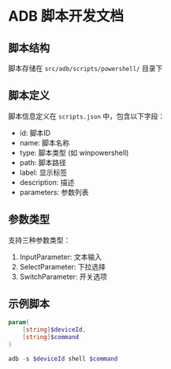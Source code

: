 # ADB 脚本开发文档

## 脚本结构
脚本存储在 `src/adb/scripts/powershell/` 目录下

## 脚本定义
脚本信息定义在 `scripts.json` 中，包含以下字段：
- id: 脚本ID
- name: 脚本名称
- type: 脚本类型 (如 winpowershell)
- path: 脚本路径
- label: 显示标签
- description: 描述
- parameters: 参数列表

## 参数类型
支持三种参数类型：
1. InputParameter: 文本输入
2. SelectParameter: 下拉选择
3. SwitchParameter: 开关选项

## 示例脚本
```powershell
param(
    [string]$deviceId,
    [string]$command
)

adb -s $deviceId shell $command
